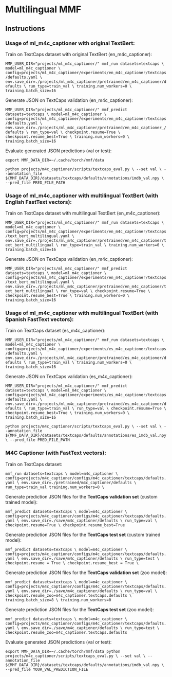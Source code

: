 # Multilingual MMF


## Instructions
### Usage of ml_m4c_captioner with original TextBert:
Train on TextCaps dataset with original TextBert (en_m4c_captioner):

``
MMF_USER_DIR="projects/ml_m4c_captioner/" mmf_run datasets=textcaps \
  model=ml_m4c_captioner \
  config=projects/ml_m4c_captioner/experiments/en_m4c_captioner/textcaps/defaults.yaml \
  env.save_dir=./projects/ml_m4c_captioner/pretrained/en_m4c_captioner/defaults \
  run_type=train_val \
  training.num_workers=0 \
  training.batch_size=16
``

Generate JSON on TextCaps validation (en_m4c_captioner):

``
MMF_USER_DIR="projects/ml_m4c_captioner/" mmf_predict datasets=textcaps \
  model=ml_m4c_captioner \
  config=projects/ml_m4c_captioner/experiments/en_m4c_captioner/textcaps/defaults.yaml \
  env.save_dir=./projects/ml_m4c_captioner/pretrained/en_m4c_captioner_/defaults \
  run_type=val \
  checkpoint.resume=True \
  checkpoint.resume_best=True \
  training.num_workers=0 \
  training.batch_size=16
``

Evaluate generated JSON predictions (val or test):

``
export MMF_DATA_DIR=~/.cache/torch/mmf/data
``

``
python projects/m4c_captioner/scripts/textcaps_eval.py \
--set val \
--annotation_file ${MMF_DATA_DIR}/datasets/textcaps/defaults/annotations/imdb_val.npy \
--pred_file PRED_FILE_PATH
``

### Usage of ml_m4c_captioner with multilingual TextBert (with English FastText vectors):
Train on TextCaps dataset with multilingual TextBert (en_m4c_captioner):

``
MMF_USER_DIR="projects/ml_m4c_captioner/" mmf_run datasets=textcaps \
  model=ml_m4c_captioner \
  config=projects/ml_m4c_captioner/experiments/en_m4c_captioner/textcaps/text_bert_multilingual.yaml \
  env.save_dir=./projects/ml_m4c_captioner/pretrained/en_m4c_captioner/text_bert_multilingual \
  run_type=train_val \
  training.num_workers=0 \
  training.batch_size=16
``

Generate JSON on TextCaps validation (en_m4c_captioner):

``
MMF_USER_DIR="projects/ml_m4c_captioner/" mmf_predict datasets=textcaps \
  model=ml_m4c_captioner \
  config=projects/ml_m4c_captioner/experiments/en_m4c_captioner/textcaps/text_bert_multilingual.yaml \
  env.save_dir=./projects/ml_m4c_captioner/pretrained/en_m4c_captioner/text_bert_multilingual \
  run_type=val \
  checkpoint.resume=True \
  checkpoint.resume_best=True \
  training.num_workers=0 \
  training.batch_size=16
``

### Usage of ml_m4c_captioner with multilingual TextBert (with Spanish FastText vectors):
Train on TextCaps dataset (es_m4c_captioner):

``
MMF_USER_DIR="projects/ml_m4c_captioner/" mmf_run datasets=textcaps \
    model=ml_m4c_captioner \
    config=projects/ml_m4c_captioner/experiments/es_m4c_captioner/textcaps/defaults.yaml \
    env.save_dir=./projects/ml_m4c_captioner/pretrained/es_m4c_captioner/defaults \
    run_type=train_val \
    training.num_workers=0 \
    training.batch_size=16
``

Generate JSON on TextCaps validation (es_m4c_captioner):

``
MMF_USER_DIR="projects/ml_m4c_captioner/" mmf_predict datasets=textcaps \
  model=ml_m4c_captioner \
  config=projects/ml_m4c_captioner/experiments/es_m4c_captioner/textcaps/defaults.yaml \
  env.save_dir=./projects/ml_m4c_captioner/pretrained/es_m4c_captioner/defaults \
  run_type=train_val \
  run_type=val \
  checkpoint.resume=True \
  checkpoint.resume_best=True \
  training.num_workers=0 \
  training.batch_size=16
``

``
python projects/m4c_captioner/scripts/textcaps_eval.py \
--set val \
--annotation_file ${MMF_DATA_DIR}/datasets/textcaps/defaults/annotations/es_imdb_val.npy \
--pred_file PRED_FILE_PATH
``


### M4C Captioner (with FastText vectors):
Train on TextCaps dataset:

``
mmf_run datasets=textcaps \
    model=m4c_captioner \
    config=projects/m4c_captioner/configs/m4c_captioner/textcaps/defaults.yaml \
    env.save_dir=./pretrained/m4c_captioner/defaults \
    run_type=train_val
    training.num_workers=0 \
``

Generate prediction JSON files for the **TextCaps validation set** (custom trained model):

``
mmf_predict datasets=textcaps \
    model=m4c_captioner \
    config=projects/m4c_captioner/configs/m4c_captioner/textcaps/defaults.yaml \
    env.save_dir=./save/m4c_captioner/defaults \
    run_type=val \
    checkpoint.resume=True \
    checkpoint.resume_best=True
``

Generate prediction JSON files for the **TextCaps test set** (custom trained model):

``
mmf_predict datasets=textcaps \
    model=m4c_captioner \
    config=projects/m4c_captioner/configs/m4c_captioner/textcaps/defaults.yaml \
    env.save_dir=./save/m4c_captioner/defaults \
    run_type=test \
    checkpoint.resume = True \
    checkpoint.resume_best = True \
``

Generate prediction JSON files for the **TextCaps validation set** (zoo model):

``
mmf_predict datasets=textcaps \
    model=m4c_captioner \
    config=projects/m4c_captioner/configs/m4c_captioner/textcaps/defaults.yaml \
    env.save_dir=./save/m4c_captioner/defaults \
    run_type=val \
    checkpoint.resume_zoo=m4c_captioner.textcaps.defaults \
    training.batch_size=8 \
    training.num_workers=0
``

Generate prediction JSON files for the **TextCaps test set** (zoo model):

``
mmf_predict datasets=textcaps \
    model=m4c_captioner \
    config=projects/m4c_captioner/configs/m4c_captioner/textcaps/defaults.yaml \
    env.save_dir=./save/m4c_captioner/defaults \
    run_type=test \
    checkpoint.resume_zoo=m4c_captioner.textcaps.defaults
``

Evaluate generated JSON predictions (val or test):

``
export MMF_DATA_DIR=~/.cache/torch/mmf/data
python projects/m4c_captioner/scripts/textcaps_eval.py \
    --set val \
    --annotation_file ${MMF_DATA_DIR}/datasets/textcaps/defaults/annotations/imdb_val.npy \
    --pred_file YOUR_VAL_PREDICTION_FILE
``
